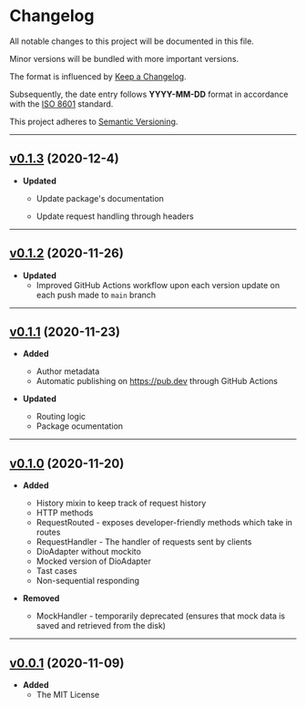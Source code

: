 # Changelog

All notable changes to this project will be documented in this file.

Minor versions will be bundled with more important versions.

The format is influenced by [Keep a Changelog](https://keepachangelog.com/en/1.0.0/).

Subsequently, the date entry follows **YYYY-MM-DD** format in accordance with the [ISO 8601](https://www.iso.org/iso-8601-date-and-time-format.html) standard.

This project adheres to [Semantic Versioning](https://semver.org/spec/v2.0.0.html).

---

## [v0.1.3] (2020-12-4)

- **Updated**
  - Update package's documentation

  - Update request handling through headers

---

## [v0.1.2] (2020-11-26)

- **Updated**
  - Improved GitHub Actions workflow upon each version update on each push made to `main` branch

---

## [v0.1.1] (2020-11-23)

- **Added**
  - Author metadata
  - Automatic publishing on <https://pub.dev> through GitHub Actions

- **Updated**
  - Routing logic
  - Package ocumentation

---

## [v0.1.0] (2020-11-20)

- **Added**
  - History mixin to keep track of request history
  - HTTP methods
  - RequestRouted - exposes developer-friendly methods which take in routes
  - RequestHandler - The handler of requests sent by clients
  - DioAdapter without mockito
  - Mocked version of DioAdapter
  - Tast cases
  - Non-sequential responding

- **Removed**
  - MockHandler - temporarily deprecated (ensures that mock data is saved and retrieved from the disk)

---

## [v0.0.1] (2020-11-09)

- **Added**
  - The MIT License

[v0.1.3]: https://github.com/lomsa-dev/http-mock-adapter/compare/c0ab40ed59d3898ebf03d706b25ca8b91c2d065d...a577c79060e8dbe33a2b768d7c675a9498a00d29
[v0.1.2]: https://github.com/lomsa-dev/http-mock-adapter/compare/87c41f1758660b94efc1538de39fb04bb12c0b95...c0ab40ed59d3898ebf03d706b25ca8b91c2d065d
[v0.1.1]: https://github.com/lomsa-dev/http-mock-adapter/compare/c3da8b18fb583cac0500f9899c4901f40fdf18e5...87c41f1758660b94efc1538de39fb04bb12c0b95
[v0.1.0]: https://github.com/lomsa-dev/http-mock-adapter/compare/7d3ffbf4f85ae69327b1736f9268df24607d7ccb...c3da8b18fb583cac0500f9899c4901f40fdf18e5
[v0.0.1]: https://github.com/lomsa-dev/http-mock-adapter/compare/447829b2969300e0ff7e9d6a7c6697cd5744b632...7d3ffbf4f85ae69327b1736f9268df24607d7ccb
